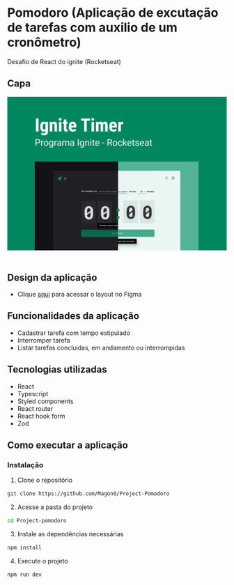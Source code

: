 # Pomodoro (Aplicação de excutação de tarefas com auxilio de um cronômetro)
Desafio de React do ignite (Rocketseat)

## Capa
<img src="./Capa.png" /> <br/> <br/>

## Design da aplicação
- Clique [aqui](https://www.figma.com/file/M0lSQbq7wDxv5ZT5PZkjSP/Ignite-Timer-(Community)?node-id=0%3A1) para acessar o layout no Figma

## Funcionalidades da aplicação
- Cadastrar tarefa com tempo estipulado
- Interromper tarefa
- Listar tarefas concluidas, em andamento ou interrompidas

## Tecnologias utilizadas
- React
- Typescript
- Styled components
- React router
- React hook form
- Zod

## Como executar a aplicação 

### Instalação
1. Clone o repositório
```bash
git clone https://github.com/Magon0/Project-Pomodoro
```
2. Acesse a pasta do projeto
```bash
cd Project-pomodoro
```
3. Instale as dependências necessárias 
```bash
npm install
```
4. Execute o projeto
```bash
npm run dev
```
